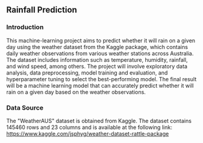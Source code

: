 ## Rainfall Prediction

### Introduction
This machine-learning project aims to predict whether it will rain on a given day using the weather dataset from the Kaggle package, which contains daily weather observations from various weather stations across Australia. The dataset includes information such as temperature, humidity, rainfall, and wind speed, among others. The project will involve exploratory data analysis, data preprocessing, model training and evaluation, and hyperparameter tuning to select the best-performing model. The final result will be a machine learning model that can accurately predict whether it will rain on a given day based on the weather observations.

### Data Source
The "WeatherAUS" dataset is obtained from Kaggle. The dataset contains 145460 rows and 23 columns and is available at the following link: https://www.kaggle.com/jsphyg/weather-dataset-rattle-package
